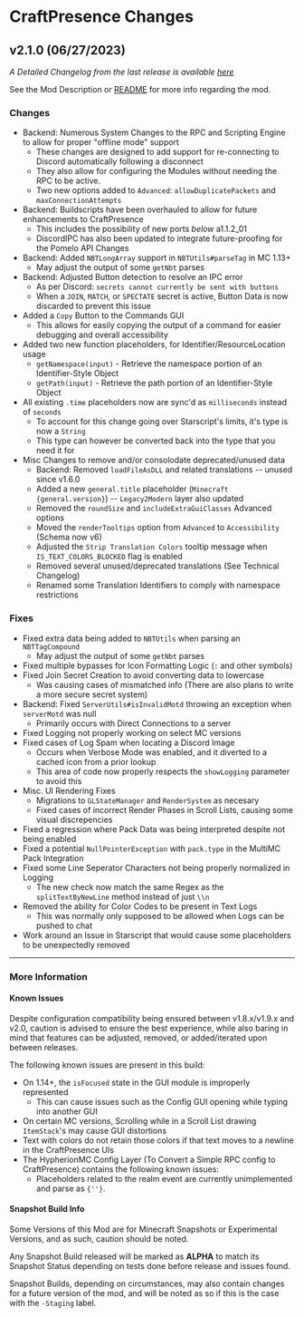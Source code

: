 # CraftPresence Changes

## v2.1.0 (06/27/2023)

_A Detailed Changelog from the last release is
available [here](https://gitlab.com/CDAGaming/CraftPresence/-/compare/release%2Fv2.0.7...release%2Fv2.1.0)_

See the Mod Description or [README](https://gitlab.com/CDAGaming/CraftPresence) for more info regarding the mod.

### Changes

* Backend: Numerous System Changes to the RPC and Scripting Engine to allow for proper "offline mode" support
    * These changes are designed to add support for re-connecting to Discord automatically following a disconnect
    * They also allow for configuring the Modules without needing the RPC to be active.
    * Two new options added to `Advanced`: `allowDuplicatePackets` and `maxConnectionAttempts`
* Backend: Buildscripts have been overhauled to allow for future enhancements to CraftPresence
    * This includes the possibility of new ports *below* a1.1.2_01
    * DiscordIPC has also been updated to integrate future-proofing for the Pomelo API Changes
* Backend: Added `NBTLongArray` support in `NBTUtils#parseTag` in MC 1.13+
    * May adjust the output of some `getNbt` parses
* Backend: Adjusted Button detection to resolve an IPC error
    * As per Discord: `secrets cannot currently be sent with buttons`
    * When a `JOIN`, `MATCH`, or `SPECTATE` secret is active, Button Data is now discarded to prevent this issue
* Added a `Copy` Button to the Commands GUI
    * This allows for easily copying the output of a command for easier debugging and overall accessibility
* Added two new function placeholders, for Identifier/ResourceLocation usage
    * `getNamespace(input)` - Retrieve the namespace portion of an Identifier-Style Object
    * `getPath(input)` - Retrieve the path portion of an Identifier-Style Object
* All existing `.time` placeholders now are sync'd as `milliseconds` instead of `seconds`
    * To account for this change going over Starscript's limits, it's type is now a `String`
    * This type can however be converted back into the type that you need it for
* Misc Changes to remove and/or consolodate deprecated/unused data
    * Backend: Removed `loadFileAsDLL` and related translations -- unused since v1.6.0
    * Added a new `general.title` placeholder (`Minecraft {general.version}`) -- `Legacy2Modern` layer also updated
    * Removed the `roundSize` and `includeExtraGuiClasses` Advanced options
    * Moved the `renderTooltips` option from `Advanced` to `Accessibility` (Schema now v6)
    * Adjusted the `Strip Translation Colors` tooltip message when `IS_TEXT_COLORS_BLOCKED` flag is enabled
    * Removed several unused/deprecated translations (See Technical Changelog)
    * Renamed some Translation Identifiers to comply with namespace restrictions

### Fixes

* Fixed extra data being added to `NBTUtils` when parsing an `NBTTagCompound`
    * May adjust the output of some `getNbt` parses
* Fixed multiple bypasses for Icon Formatting Logic (`:` and other symbols)
* Fixed Join Secret Creation to avoid converting data to lowercase
    * Was causing cases of mismatched info (There are also plans to write a more secure secret system)
* Backend: Fixed `ServerUtils#isInvalidMotd` throwing an exception when `serverMotd` was null
    * Primarily occurs with Direct Connections to a server
* Fixed Logging not properly working on select MC versions
* Fixed cases of Log Spam when locating a Discord Image
    * Occurs when Verbose Mode was enabled, and it diverted to a cached icon from a prior lookup
    * This area of code now properly respects the `showLogging` parameter to avoid this
* Misc. UI Rendering Fixes
    * Migrations to `GLStateManager` and `RenderSystem` as necesary
    * Fixed cases of incorrect Render Phases in Scroll Lists, causing some visual discrepencies
* Fixed a regression where Pack Data was being interpreted despite not being enabled
* Fixed a potential `NullPointerException` with `pack.type` in the MultiMC Pack Integration
* Fixed some Line Seperator Characters not being properly normalized in Logging
    * The new check now match the same Regex as the `splitTextByNewLine` method instead of just `\\n`
* Removed the ability for Color Codes to be present in Text Logs
    * This was normally only supposed to be allowed when Logs can be pushed to chat
* Work around an Issue in Starscript that would cause some placeholders to be unexpectedly removed

___

### More Information

#### Known Issues

Despite configuration compatibility being ensured between v1.8.x/v1.9.x and v2.0,
caution is advised to ensure the best experience, while also baring in mind that features can be adjusted, removed, or
added/iterated upon between releases.

The following known issues are present in this build:

* On 1.14+, the `isFocused` state in the GUI module is improperly represented
    * This can cause issues such as the Config GUI opening while typing into another GUI
* On certain MC versions, Scrolling while in a Scroll List drawing `ItemStack`'s may cause GUI distortions
* Text with colors do not retain those colors if that text moves to a newline in the CraftPresence UIs
* The HypherionMC Config Layer (To Convert a Simple RPC config to CraftPresence) contains the following known issues:
    * Placeholders related to the realm event are currently unimplemented and parse as `{''}`.

#### Snapshot Build Info

Some Versions of this Mod are for Minecraft Snapshots or Experimental Versions, and as such, caution should be noted.

Any Snapshot Build released will be marked as **ALPHA** to match its Snapshot Status depending on tests done before
release
and issues found.

Snapshot Builds, depending on circumstances, may also contain changes for a future version of the mod, and will be noted
as so if this is the case with the `-Staging` label.
